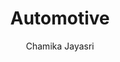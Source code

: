 ---
is_programmatic_layout_5: true
draft: false
title: Automotive
snippet: Automotive
image:
  src: /images/pseo/best-work-management-tools-for-automotive.jpg
  alt: automotive, task management, resource management, productivity
publishDate: 2024-11-29
category: ""
author: Chamika Jayasri
tags:
  - automotive
  - Tips
  - Open-Source
  - Team
content_01: |
    The automotive industry is highly competitive and innovation-driven, facing unique challenges such as rapidly evolving technologies, stringent regulatory standards, and global supply chain complexities. Effective task management tools are vital for success in this industry, as they help teams coordinate development cycles, ensure compliance, and optimize production processes to meet market demands efficiently.',
content_02: |
    Automotive teams use Worklenz to manage design, production, and supply chain workflows efficiently.
description: Discover the best work management tools for automotive including WorkLenz, designed for your specific needs.
related: [best-work-management-tools-for-manufacturing, best-work-management-tools-for-aerospace, best-work-management-tools-for-supply-chain-&-procurement, best-work-management-tools-for-transportation-&-logistics]
---